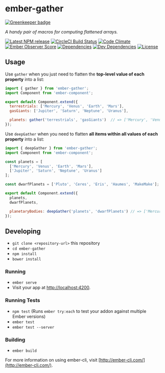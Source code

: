 # ember-gather

[![Greenkeeper badge](https://badges.greenkeeper.io/BrianSipple/ember-gather.svg)](https://greenkeeper.io/)

_A handy pair of macros for computing flattened arrays._

[![Latest NPM release][npm-badge]][npm-badge-url]
[![CircleCI Build Status][circle-badge]][circle-badge-url]
[![Code Climate][codeclimate-badge]][codeclimate-badge-url]
[![Ember Observer Score][ember-observer-badge]][ember-observer-badge-url]
[![Dependencies][dependencies-badge]][dependencies-badge-url]
[![Dev Dependencies][devDependencies-badge]][devDependencies-badge-url]
[![License][license-badge]][license-badge-url]

## Usage

Use `gather` when you just need to flatten the **top-level value of each property** into a list:

```js
import { gather } from 'ember-gather';
import Component from 'ember-component';

export default Component.extend({
  terrestrials: ['Mercury', 'Venus', 'Earth', 'Mars'],
  gasGiants: ['Jupiter', 'Saturn', 'Neptune', 'Uranus'],

  planets: gather('terrestrials', 'gasGiants')  // => ['Mercury', 'Venus', 'Earth', 'Mars', 'Jupiter', 'Saturn', 'Neptune', 'Uranus']
});

```

Use `deepGather` when you need to flatten **all items within all values of each property** into a list:

```js
import { deepGather } from 'ember-gather';
import Component from 'ember-component';

const planets = [
  ['Mercury', 'Venus', 'Earth', 'Mars'],
  ['Jupiter', 'Saturn', 'Neptune', 'Uranus']
];

const dwarfPlanets = ['Pluto', 'Ceres', 'Eris', 'Haumes', 'MakeMake'];

export default Component.extend({
  planets,
  dwarfPlanets,

  planetaryBodies: deepGather('planets', 'dwarfPlanets') // => ['Mercury', 'Venus', 'Earth', 'Mars', 'Jupiter', 'Saturn', 'Neptune', 'Uranus', 'Pluto', 'Ceres', 'Eris', 'Haumes', 'MakeMake']
});

```

## Developing

* `git clone <repository-url>` this repository
* `cd ember-gather`
* `npm install`
* `bower install`

### Running

* `ember serve`
* Visit your app at [http://localhost:4200](http://localhost:4200).

### Running Tests

* `npm test` (Runs `ember try:each` to test your addon against multiple Ember versions)
* `ember test`
* `ember test --server`

### Building

* `ember build`

For more information on using ember-cli, visit [http://ember-cli.com/](http://ember-cli.com/).



[npm-badge]: https://img.shields.io/npm/v/ember-gather.svg
[npm-badge-url]: https://www.npmjs.com/package/ember-gather
[circle-badge]: https://circleci.com/gh/BrianSipple/ember-gather/tree/master.svg?style=svg&circle-token=:circle-token
[circle-badge-url]: https://circleci.com/gh/BrianSipple/ember-gather/tree/master
[coveralls-badge]: https://coveralls.io/repos/github/BrianSipple/ember-gather/badge.svg?branch=master
[coveralls-badge-url]: https://coveralls.io/github/BrianSipple/ember-gather?branch=master
[codeclimate-badge]: https://img.shields.io/codeclimate/github/BrianSipple/ember-gather.svg
[codeclimate-badge-url]: https://codeclimate.com/github/BrianSipple/ember-gather
[ember-observer-badge]: http://emberobserver.com/badges/ember-gather.svg
[ember-observer-badge-url]: http://emberobserver.com/addons/ember-gather
[license-badge]: https://img.shields.io/npm/l/ember-gather.svg
[license-badge-url]: LICENSE
[dependencies-badge]: https://img.shields.io/david/BrianSipple/ember-gather.svg
[dependencies-badge-url]: https://david-dm.org/BrianSipple/ember-gather
[devDependencies-badge]: https://img.shields.io/david/dev/BrianSipple/ember-gather.svg
[devDependencies-badge-url]: https://david-dm.org/BrianSipple/ember-gather#info=devDependencies
